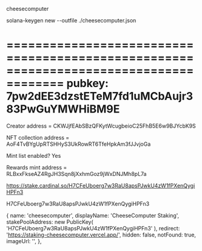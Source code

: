 cheesecomputer

solana-keygen new --outfile ./cheesecomputer.json

======================================================================================
pubkey: 7pw2dEE3dzstETeM7fd1uMCbAujr383PwGuYMWHiBM9E
======================================================================================


Creator address = CKWJjfEAbSBzQFKytWcugbeioC25FhB5E6w9BJYcbK9S

NFT collection address = AoF4TvBYgUpRTSHHyS3UkRowRT6TfeHpkAm3fJJvjoGa

Mint list enabled? Yes

Rewards mint address = RLBxxFkseAZ4RgJH3Sqn8jXxhmGoz9jWxDNJMh8pL7a


https://stake.cardinal.so/H7CFeUboerg7w3RaU8apsPJwkU4zW1fPXenQygiHPFn3

H7CFeUboerg7w3RaU8apsPJwkU4zW1fPXenQygiHPFn3


  {
    name: 'cheesecomputer',
    displayName: 'CheeseComputer Staking',
    stakePoolAddress: new PublicKey(
      'H7CFeUboerg7w3RaU8apsPJwkU4zW1fPXenQygiHPFn3'
    ),
    redirect: 'https://staking-cheesecomputer.vercel.app/',
    hidden: false,
    notFound: true,
    imageUrl:
      '',
  },